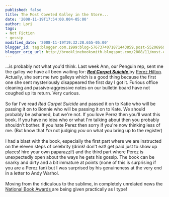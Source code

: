 ```yaml
---
published: false
title: The Most Coveted Galley in the Store...
date: '2008-11-19T17:54:00.004-05:00'
author: Lori
tags:
- Not Fiction
- gossip
modified_date: '2008-11-19T19:32:28.655-05:00'
blogger_id: tag:blogger.com,1999:blog-5767374071871443859.post-552069699289277579
blogger_orig_url: http://brooklinebooksmith.blogspot.com/2008/11/most-coveted-galley-in-store.html
---
```


...is probably not what you'd think. Last week Ann, our Penguin rep, sent me the galley we have all been waiting for: <a href="http://brookline.booksense.com/NASApp/store/Search;jsessionid=bacxDwgDrxp2L65JU-22r"><strong><em>Red Carpet Suicide</em></strong> </a>by <a href="http://perezhilton.com/">Perez Hilton</a>. Actually, she sent me two galleys which is a good thing because the first one she sent mysteriously disappeared the first day I got it. Furious office cleaning and passive-aggressive notes on our bulletin board have not coughed up its return. Very curious.<br /><br />So far I've read <em>Red Carpet Suicide</em> and passed it on to Katie who will be passing it on to Bonnie who will be passing it on to Kate. We should probably be ashamed, but we're not. If you love Perez then you'll want this book. If you have no idea who or what I'm talking about then you probably shouldn't bother. If you hate Perez then sorry if you're now thinking less of me. (But know that <em>I'm</em> not judging <em>you</em> on what you bring up to the register) <br /><br />I had a blast with the book, especially the first part where we are instructed on the eleven steps of celebrity (drink! don't eat! get paid just to show up places! hire your own paparazzi!) and the third part where Perez is unexpectedly open about the ways he gets his gossip. The book can be snarky and dirty and a bit immature at points (none of this is surprising if you are a Perez fan) but I was surprised by his genuineness at the very end in a letter to Andy Warhol.<br /><br />Moving from the ridiculous to the sublime, in completely unrelated news the <a href="http://www.nationalbook.org/nba.html">National Book Awards </a>are being given practically as I type!
